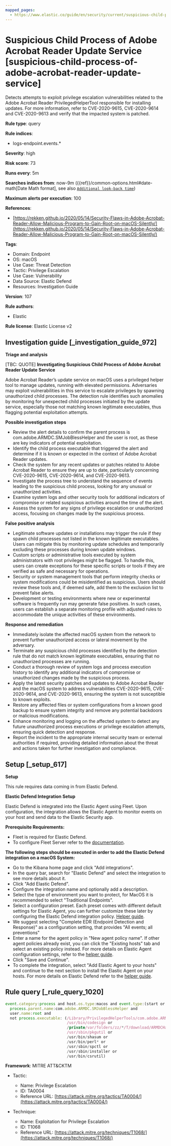 ```yaml
---
mapped_pages:
  - https://www.elastic.co/guide/en/security/current/suspicious-child-process-of-adobe-acrobat-reader-update-service.html
---
```


# Suspicious Child Process of Adobe Acrobat Reader Update Service [suspicious-child-process-of-adobe-acrobat-reader-update-service]

Detects attempts to exploit privilege escalation vulnerabilities related to the Adobe Acrobat Reader PrivilegedHelperTool responsible for installing updates. For more information, refer to CVE-2020-9615, CVE-2020-9614 and CVE-2020-9613 and verify that the impacted system is patched.

**Rule type**: query

**Rule indices**:

* logs-endpoint.events.*

**Severity**: high

**Risk score**: 73

**Runs every**: 5m

**Searches indices from**: now-9m ({{ref}}/common-options.html#date-math[Date Math format], see also [`Additional look-back time`](docs-content://solutions/security/detect-and-alert/create-detection-rule.md#rule-schedule))

**Maximum alerts per execution**: 100

**References**:

* [https://rekken.github.io/2020/05/14/Security-Flaws-in-Adobe-Acrobat-Reader-Allow-Malicious-Program-to-Gain-Root-on-macOS-Silently/](https://rekken.github.io/2020/05/14/Security-Flaws-in-Adobe-Acrobat-Reader-Allow-Malicious-Program-to-Gain-Root-on-macOS-Silently/)

**Tags**:

* Domain: Endpoint
* OS: macOS
* Use Case: Threat Detection
* Tactic: Privilege Escalation
* Use Case: Vulnerability
* Data Source: Elastic Defend
* Resources: Investigation Guide

**Version**: 107

**Rule authors**:

* Elastic

**Rule license**: Elastic License v2

## Investigation guide [_investigation_guide_972]

**Triage and analysis**

[TBC: QUOTE]
**Investigating Suspicious Child Process of Adobe Acrobat Reader Update Service**

Adobe Acrobat Reader’s update service on macOS uses a privileged helper tool to manage updates, running with elevated permissions. Adversaries may exploit vulnerabilities in this service to escalate privileges by spawning unauthorized child processes. The detection rule identifies such anomalies by monitoring for unexpected child processes initiated by the update service, especially those not matching known legitimate executables, thus flagging potential exploitation attempts.

**Possible investigation steps**

* Review the alert details to confirm the parent process is com.adobe.ARMDC.SMJobBlessHelper and the user is root, as these are key indicators of potential exploitation.
* Identify the child process executable that triggered the alert and determine if it is known or expected in the context of Adobe Acrobat Reader updates.
* Check the system for any recent updates or patches related to Adobe Acrobat Reader to ensure they are up to date, particularly concerning CVE-2020-9615, CVE-2020-9614, and CVE-2020-9613.
* Investigate the process tree to understand the sequence of events leading to the suspicious child process, looking for any unusual or unauthorized activities.
* Examine system logs and other security tools for additional indicators of compromise or related suspicious activities around the time of the alert.
* Assess the system for any signs of privilege escalation or unauthorized access, focusing on changes made by the suspicious process.

**False positive analysis**

* Legitimate software updates or installations may trigger the rule if they spawn child processes not listed in the known legitimate executables. Users can mitigate this by monitoring update schedules and temporarily excluding these processes during known update windows.
* Custom scripts or administrative tools executed by system administrators with root privileges might be flagged. To handle this, users can create exceptions for these specific scripts or tools if they are verified as safe and necessary for operations.
* Security or system management tools that perform integrity checks or system modifications could be misidentified as suspicious. Users should review these tools and, if deemed safe, add them to the exclusion list to prevent false alerts.
* Development or testing environments where new or experimental software is frequently run may generate false positives. In such cases, users can establish a separate monitoring profile with adjusted rules to accommodate the unique activities of these environments.

**Response and remediation**

* Immediately isolate the affected macOS system from the network to prevent further unauthorized access or lateral movement by the adversary.
* Terminate any suspicious child processes identified by the detection rule that do not match known legitimate executables, ensuring that no unauthorized processes are running.
* Conduct a thorough review of system logs and process execution history to identify any additional indicators of compromise or unauthorized changes made by the suspicious process.
* Apply the latest security patches and updates to Adobe Acrobat Reader and the macOS system to address vulnerabilities CVE-2020-9615, CVE-2020-9614, and CVE-2020-9613, ensuring the system is not susceptible to known exploits.
* Restore any affected files or system configurations from a known good backup to ensure system integrity and remove any potential backdoors or malicious modifications.
* Enhance monitoring and logging on the affected system to detect any future unauthorized process executions or privilege escalation attempts, ensuring quick detection and response.
* Report the incident to the appropriate internal security team or external authorities if required, providing detailed information about the threat and actions taken for further investigation and compliance.


## Setup [_setup_617]

**Setup**

This rule requires data coming in from Elastic Defend.

**Elastic Defend Integration Setup**

Elastic Defend is integrated into the Elastic Agent using Fleet. Upon configuration, the integration allows the Elastic Agent to monitor events on your host and send data to the Elastic Security app.

**Prerequisite Requirements:**

* Fleet is required for Elastic Defend.
* To configure Fleet Server refer to the [documentation](docs-content://reference/ingestion-tools/fleet/fleet-server.md).

**The following steps should be executed in order to add the Elastic Defend integration on a macOS System:**

* Go to the Kibana home page and click "Add integrations".
* In the query bar, search for "Elastic Defend" and select the integration to see more details about it.
* Click "Add Elastic Defend".
* Configure the integration name and optionally add a description.
* Select the type of environment you want to protect, for MacOS it is recommended to select "Traditional Endpoints".
* Select a configuration preset. Each preset comes with different default settings for Elastic Agent, you can further customize these later by configuring the Elastic Defend integration policy. [Helper guide](docs-content://solutions/security/configure-elastic-defend/configure-an-integration-policy-for-elastic-defend.md).
* We suggest selecting "Complete EDR (Endpoint Detection and Response)" as a configuration setting, that provides "All events; all preventions"
* Enter a name for the agent policy in "New agent policy name". If other agent policies already exist, you can click the "Existing hosts" tab and select an existing policy instead. For more details on Elastic Agent configuration settings, refer to the [helper guide](docs-content://reference/ingestion-tools/fleet/agent-policy.md).
* Click "Save and Continue".
* To complete the integration, select "Add Elastic Agent to your hosts" and continue to the next section to install the Elastic Agent on your hosts. For more details on Elastic Defend refer to the [helper guide](docs-content://solutions/security/configure-elastic-defend/install-elastic-defend.md).


## Rule query [_rule_query_1020]

```js
event.category:process and host.os.type:macos and event.type:(start or process_started) and
  process.parent.name:com.adobe.ARMDC.SMJobBlessHelper and
  user.name:root and
  not process.executable: (/Library/PrivilegedHelperTools/com.adobe.ARMDC.SMJobBlessHelper or
                           /usr/bin/codesign or
                           /private/var/folders/zz/*/T/download/ARMDCHammer or
                           /usr/sbin/pkgutil or
                           /usr/bin/shasum or
                           /usr/bin/perl* or
                           /usr/sbin/spctl or
                           /usr/sbin/installer or
                           /usr/bin/csrutil)
```

**Framework**: MITRE ATT&CKTM

* Tactic:

    * Name: Privilege Escalation
    * ID: TA0004
    * Reference URL: [https://attack.mitre.org/tactics/TA0004/](https://attack.mitre.org/tactics/TA0004/)

* Technique:

    * Name: Exploitation for Privilege Escalation
    * ID: T1068
    * Reference URL: [https://attack.mitre.org/techniques/T1068/](https://attack.mitre.org/techniques/T1068/)



